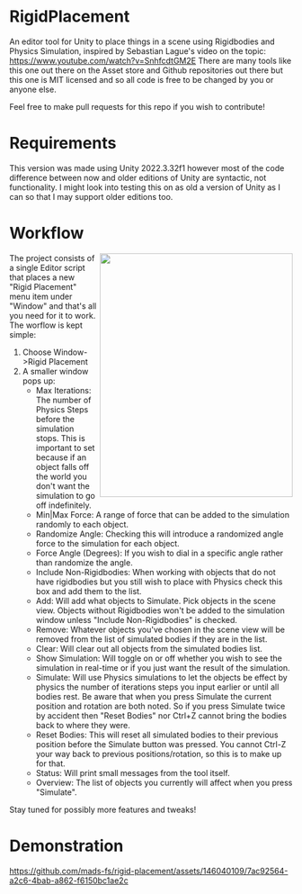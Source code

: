 # RigidPlacement
An editor tool for Unity to place things in a scene using Rigidbodies and Physics Simulation, inspired by Sebastian Lague's video on the topic: https://www.youtube.com/watch?v=SnhfcdtGM2E
There are many tools like this one out there on the Asset store and Github repositories out there but this one is MIT licensed and so all code is free to be changed by you or anyone else.

Feel free to make pull requests for this repo if you wish to contribute!

# Requirements
This version was made using Unity 2022.3.32f1 however most of the code difference between now and older editions of Unity are syntactic, not functionality.
I might look into testing this on as old a version of Unity as I can so that I may support older editions too.

# Workflow
<img align="right" width="343" height="433" src="https://github.com/mads-fs/rigid-placement/assets/146040109/831125db-0a51-4fd1-893b-4e38120d8240">

The project consists of a single Editor script that places a new "Rigid Placement" menu item under "Window" and that's all you need for it to work.
The worflow is kept simple:
1. Choose Window->Rigid Placement
2. A smaller window pops up:
    * Max Iterations: The number of Physics Steps before the simulation stops. This is important to set because if an object falls off the world you don't want the simulation to go off indefinitely.
    * Min|Max Force: A range of force that can be added to the simulation randomly to each object.
    * Randomize Angle: Checking this will introduce a randomized angle force to the simulation for each object.
    * Force Angle (Degrees): If you wish to dial in a specific angle rather than randomize the angle.
    * Include Non-Rigidbodies: When working with objects that do not have rigidbodies but you still wish to place with Physics check this box and add them to the list.
    * Add: Will add what objects to Simulate. Pick objects in the scene view. Objects without Rigidbodies won't be added to the simulation window unless "Include Non-Rigidbodies" is checked.
    * Remove: Whatever objects you've chosen in the scene view will be removed from the list of simulated bodies if they are in the list.
    * Clear: Will clear out all objects from the simulated bodies list.
    * Show Simulation: Will toggle on or off whether you wish to see the simulation in real-time or if you just want the result of the simulation.
    * Simulate: Will use Physics simulations to let the objects be effect by physics the number of iterations steps you input earlier or until all bodies rest. Be aware that when you press Simulate the current position and rotation are both noted. So if you press Simulate twice by accident then "Reset Bodies" nor Ctrl+Z cannot bring the bodies back to where they were.
    * Reset Bodies: This will reset all simulated bodies to their previous position before the Simulate button was pressed. You cannot Ctrl-Z your way back to previous positions/rotation, so this is to make up for that.
    * Status: Will print small messages from the tool itself.
    * Overview: The list of objects you currently will affect when you press "Simulate".

Stay tuned for possibly more features and tweaks!

# Demonstration
https://github.com/mads-fs/rigid-placement/assets/146040109/7ac92564-a2c6-4bab-a862-f6150bc1ae2c

